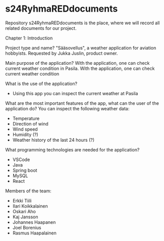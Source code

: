 # s24RyhmaREDdocuments

Repository s24RyhmaREDdocuments is the place, where we will record all related documents for our project.



Chapter 1: Introduction



Project type and name?
"Sääsovellus", a weather application for aviation hobbyists. Requested by Jukka Juslin, product owner.



Main purpose of the application?
With the application, one can check current weather condition in Pasila.
With the application, one can check current weather condition



What is the use of the application?
- Using this app you can inspect the current weather at Pasila



What are the most important features of the app, what can the user of the application do?
You can inspect the following weather data:
- Temperature
- Direction of wind
- Wind speed
- Humidity (?)
- Weather history of the last 24 hours (?)



What programming technologies are needed for the application?
- VSCode
- Java
- Spring boot
- MySQL
- React



Members of the team:
- Erkki Tiili
- Ilari Koikkalainen
- Oskari Aho
- Kaj Jansson
- Johannes Haapanen
- Joel Borenius
- Rasmus Haapalainen
